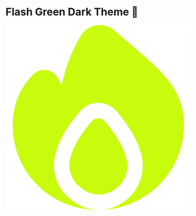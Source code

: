 # Flash Green Dark Theme 💚

![This is Flash Green Dark Theme](https://github.com/YoubaImkf/flash-green-theme/blob/main/assets/icon.png)

